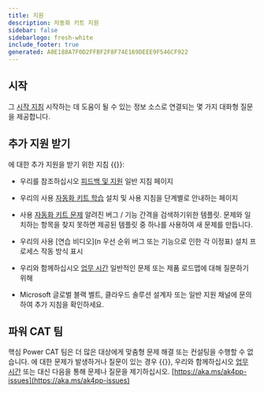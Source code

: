 ```yaml
---
title: 지원
description: 자동화 키트 지원
sidebar: false
sidebarlogo: fresh-white
include_footer: true
generated: A0E188A7F0D2FFBF2F8F74E169DEEE9F546CF922
---
```


## 시작

그 [시작 지침](/ko/get-started) 시작하는 데 도움이 될 수 있는 정보 소스로 연결되는 몇 가지 대화형 질문을 제공합니다.

## 추가 지원 받기

에 대한 추가 지원을 받기 위한 지침 {{<product-name>}}:

- 우리를 참조하십시오 [피드백 및 지원](https://learn.microsoft.com/power-automate/guidance/automation-kit/feedback-support) 일반 지침 페이지

- 우리의 사용 [자동화 키트 학습](https://aka.ms/automation-kit-learn) 설치 및 사용 지침을 단계별로 안내하는 페이지

- 사용 [자동화 키트 문제](https://aka.ms/ak4pp-issues) 알려진 버그 / 기능 간격을 검색하기위한 템플릿. 문제와 일치하는 항목을 찾지 못하면 제공된 템플릿 중 하나를 사용하여 새 문제를 만듭니다.

- 우리의 사용 [연습 비디오](n 우선 순위 버그 또는 기능으로 인한 각 이정표) 설치 프로세스 작동 방식 표시

- 우리와 함께하십시오 [업무 시간](/ko/office-hours) 일반적인 문제 또는 제품 로드맵에 대해 질문하기 위해

- Microsoft 글로벌 블랙 벨트, 클라우드 솔루션 설계자 또는 일반 지원 채널에 문의하여 추가 지침을 확인하세요.

## 파워 CAT 팀

핵심 Power CAT 팀은 더 많은 대상에게 맞춤형 문제 해결 또는 컨설팅을 수행할 수 없습니다. 에 대한 문제가 발생하거나 질문이 있는 경우 {{<product-name>}}, 우리와 함께하십시오 [업무 시간](/ko/office-hours) 또는 대신 다음을 통해 문제나 질문을 제기하십시오. [https://aka.ms/ak4pp-issues](https://aka.ms/ak4pp-issues)

